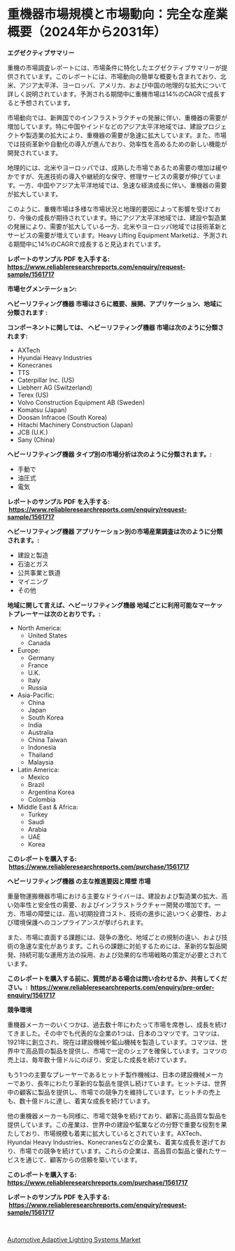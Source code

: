 <p><h1>重機器市場規模と市場動向：完全な産業概要（2024年から2031年）</h1></p><p><strong>エグゼクティブサマリー</strong></p>
<p><p>重機の市場調査レポートには、市場条件に特化したエグゼクティブサマリーが提供されています。このレポートには、市場動向の簡単な概要も含まれており、北米、アジア太平洋、ヨーロッパ、アメリカ、および中国の地理的な拡大について詳しく説明されています。予測される期間中に重機市場は14%のCAGRで成長すると予想されています。</p><p>市場動向では、新興国でのインフラストラクチャの発展に伴い、重機器の需要が増加しています。特に中国やインドなどのアジア太平洋地域では、建設プロジェクトや製造業の拡大により、重機器の需要が急速に拡大しています。また、市場では技術革新や自動化の導入が進んでおり、効率性を高めるための新しい機能が開発されています。</p><p>地理的には、北米やヨーロッパでは、成熟した市場であるため需要の増加は緩やかですが、先進技術の導入や継続的な保守、修理サービスの需要が伸びています。一方、中国やアジア太平洋地域では、急速な経済成長に伴い、重機器の需要が拡大しています。</p><p>このように、重機市場は多様な市場状況と地理的要因によって影響を受けており、今後の成長が期待されています。特にアジア太平洋地域では、建設や製造業の発展により、需要が拡大している一方、北米やヨーロッパ地域では技術革新とサービスの需要が増えています。Heavy Lifting Equipment Marketは、予測される期間中に14%のCAGRで成長すると見込まれています。</p></p>
<p><strong>レポートのサンプル PDF を入手する: <a href="https://www.reliableresearchreports.com/enquiry/request-sample/1561717">https://www.reliableresearchreports.com/enquiry/request-sample/1561717</a></strong></p>
<p><strong>市場セグメンテーション:</strong></p>
<p><strong> ヘビーリフティング機器 市場はさらに概要、展開、アプリケーション、地域に分類されます :</strong></p>
<p><strong>コンポーネントに関しては、 ヘビーリフティング機器 市場は次のように分類されます: &nbsp;</strong></p>
<p><ul><li>AXTech</li><li>Hyundai Heavy Industries</li><li>Konecranes</li><li>TTS</li><li>Caterpillar Inc. (US)</li><li>Liebherr AG (Switzerland)</li><li>Terex (US)</li><li>Volvo Construction Equipment AB (Sweden)</li><li>Komatsu (Japan)</li><li>Doosan Infracoe (South Korea)</li><li>Hitachi Machinery Construction (Japan)</li><li>JCB (U.K.)</li><li>Sany (China)</li></ul></p>
<p><strong> ヘビーリフティング機器 タイプ別の市場分析は次のように分類されます。:</strong></p>
<p><ul><li>手動で</li><li>油圧式</li><li>電気</li></ul></p>
<p><strong>レポートのサンプル PDF を入手する: &nbsp;<a href="https://www.reliableresearchreports.com/enquiry/request-sample/1561717">https://www.reliableresearchreports.com/enquiry/request-sample/1561717</a></strong></p>
<p><strong> ヘビーリフティング機器 アプリケーション別の市場産業調査は次のように分類されます。:</strong></p>
<p><ul><li>建設と製造</li><li>石油とガス</li><li>公共事業と鉄道</li><li>マイニング</li><li>その他</li></ul></p>
<p><strong>地域に関して言えば、ヘビーリフティング機器 地域ごとに利用可能なマーケットプレーヤーは次のとおりです。:</strong></p>
<p><ul>
    <li>
        North America:
        <ul>
            <li>United States</li>
            <li>Canada</li>
        </ul>
    </li>
    <li>
        Europe:
        <ul>
            <li>Germany</li>
            <li>France</li>
            <li>U.K.</li>
            <li>Italy</li>
            <li>Russia</li>
        </ul>
    </li>
    <li>
        Asia-Pacific:
        <ul>
            <li>China</li>
            <li>Japan</li>
            <li>South Korea</li>
            <li>India</li>
            <li>Australia</li>
            <li>China Taiwan</li>
            <li>Indonesia</li>
            <li>Thailand</li>
            <li>Malaysia</li>
        </ul>
    </li>
    <li>
        Latin America:
        <ul>
            <li>Mexico</li>
            <li>Brazil</li>
            <li>Argentina Korea</li>
            <li>Colombia</li>
        </ul>
    </li>
    <li>
        Middle East & Africa:
        <ul>
            <li>Turkey</li>
            <li>Saudi</li>
            <li>Arabia</li>
            <li>UAE</li>
            <li>Korea</li>
        </ul>
    </li>
    </ul></p>
<p><strong>このレポートを購入する: &nbsp;<a href="https://www.reliableresearchreports.com/purchase/1561717">https://www.reliableresearchreports.com/purchase/1561717</a></strong></p>
<p><strong>ヘビーリフティング機器 の主な推進要因と障壁 市場</strong></p>
<p><p>重量物運搬機器市場における主要なドライバーは、建設および製造業の拡大、高い効率性と安全性の需要、およびインフラストラクチャー開発の増加です。一方、市場の障壁には、高い初期投資コスト、技術の進歩に追いつく必要性、および環境保護へのコンプライアンスが挙げられます。</p><p>また、市場に直面する課題には、競争の激化、地域ごとの規制の違い、および技術の急速な変化があります。これらの課題に対処するためには、革新的な製品開発、持続可能な運用方法の採用、および効果的な市場戦略の策定が必要とされています。</p></p>
<p><strong>このレポートを購入する前に、質問がある場合は問い合わせるか、共有してください。:&nbsp; <a href="https://www.reliableresearchreports.com/enquiry/pre-order-enquiry/1561717">https://www.reliableresearchreports.com/enquiry/pre-order-enquiry/1561717</a></strong></p>
<p><strong>競争環境</strong></p>
<p><p>重機器メーカーのいくつかは、過去数十年にわたって市場を席巻し、成長を続けてきました。その中でも代表的な企業の1つは、日本のコマツです。コマツは、1921年に創立され、現在は建設機械や鉱山機械を製造しています。コマツは、世界中で高品質の製品を提供し、市場で一定のシェアを確保しています。コマツの売上は、毎年数十億ドルにのぼり、安定した成長を続けています。</p><p>もう1つの主要なプレーヤーであるヒットチ製作機械は、日本の建設機械メーカーであり、長年にわたり革新的な製品を提供し続けています。ヒットチは、世界中の顧客に製品を提供し、市場での競争力を維持しています。ヒットチの売上も、数十億ドルに達し、着実な成長を続けています。</p><p>他の重機器メーカーも同様に、市場で競争を続けており、顧客に高品質な製品を提供しています。この産業は、世界中の建設や鉱業などの分野で重要な役割を果たしており、市場規模も着実に拡大しているとされています。AXTech、Hyundai Heavy Industries、Konecranesなどの企業も、着実な成長を遂げており、市場での競争を続けています。これらの企業は、高品質の製品と優れたサービスを通じて、顧客からの信頼を築いています。</p></p>
<p><strong>このレポートを購入する: &nbsp; <a href="https://www.reliableresearchreports.com/purchase/1561717">https://www.reliableresearchreports.com/purchase/1561717</a></strong></p>
<p><strong>レポートのサンプル PDF を入手する: &nbsp;<a href="https://www.reliableresearchreports.com/enquiry/request-sample/1561717">https://www.reliableresearchreports.com/enquiry/request-sample/1561717</a></strong><strong></strong></p>
<p>&nbsp;</p>
<p><p><a href="https://flame-sidecar-702.notion.site/Automotive-Adaptive-Lighting-Systems-Market-Analysis-Examines-its-Scope-on-Growth-Opportunities-and-202582b80ed044d3ba6c465acce7a111">Automotive Adaptive Lighting Systems Market</a></p></p>